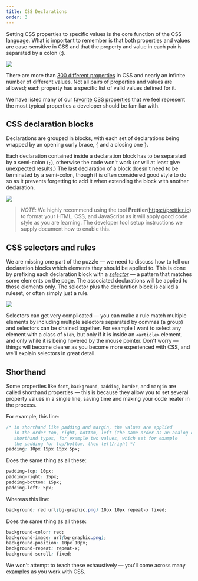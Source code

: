 ```yaml
---
title: CSS Declarations
order: 3
---
```


Setting CSS properties to specific values is the core function of the CSS
language. What is important to remember is that both properties and values are
case-sensitive in CSS and that the property and value in each pair is separated
by a colon (:).

![](https://mdn.mozillademos.org/files/3665/css%20syntax%20-%20declaration.png)

There are more than
[300 different properties](https://developer.mozilla.org/en-US/docs/Web/CSS/Reference)
in CSS and nearly an infinite number of different values. Not all pairs of
properties and values are allowed; each property has a specific list of valid
values defined for it.

We have listed many of our
[favorite CSS properties](lessons/misc-quick-reference/css-properties) that we
feel represent the most typical properties a developer should be familiar with.

## CSS declaration blocks

Declarations are grouped in blocks, with each set of declarations being wrapped
by an opening curly brace, `{` and a closing one `}`.

Each declaration contained inside a declaration block has to be separated by a
semi-colon (`;`), otherwise the code won't work (or will at least give
unexpected results.) The last declaration of a block doesn't need to be
terminated by a semi-colon, though it is often considered good style to do so as
it prevents forgetting to add it when extending the block with another
declaration.

![](https://mdn.mozillademos.org/files/3667/css%20syntax%20-%20declarations%20block.png)

> _NOTE_: We highly recommend using the tool **Prettier**(https://prettier.io)
> to format your HTML, CSS, and JavaScript as it will apply good code style as
> you are learning. The developer tool setup instructions we supply document how
> to enable this.

## CSS selectors and rules

We are missing one part of the puzzle — we need to discuss how to tell our
declaration blocks which elements they should be applied to. This is done by
prefixing each declaration block with a
[_selector_](https://developer.mozilla.org/en-US/docs/Web/CSS/CSS_Selectors) — a
pattern that matches some elements on the page. The associated declarations will
be applied to those elements only. The selector plus the declaration block is
called a ruleset, or often simply just a rule.

![](https://mdn.mozillademos.org/files/3668/css%20syntax%20-%20ruleset.png)

Selectors can get very complicated — you can make a rule match multiple elements
by including multiple selectors separated by commas (a group) and selectors can
be chained together. For example I want to select any element with a class of
`blah`, but only if it is inside an `<article>` element, and only while it is
being hovered by the mouse pointer. Don't worry — things will become clearer as
you become more experienced with CSS, and we'll explain selectors in great
detail.

## Shorthand

Some properties like `font`, `background`, `padding`, `border`, and `margin` are
called shorthand properties — this is because they allow you to set several
property values in a single line, saving time and making your code neater in the
process.

For example, this line:

```css
/* in shorthand like padding and margin, the values are applied
   in the order top, right, bottom, left (the same order as an analog clock, clock-wise). There are also other 
   shorthand types, for example two values, which set for example
   the padding for top/bottom, then left/right */
padding: 10px 15px 15px 5px;
```

Does the same thing as all these:

```css
padding-top: 10px;
padding-right: 15px;
padding-bottom: 15px;
padding-left: 5px;
```

Whereas this line:

```css
background: red url(bg-graphic.png) 10px 10px repeat-x fixed;
```

Does the same thing as all these:

```css
background-color: red;
background-image: url(bg-graphic.png);
background-position: 10px 10px;
background-repeat: repeat-x;
background-scroll: fixed;
```

We won't attempt to teach these exhaustively — you'll come across many examples
as you work with CSS.
